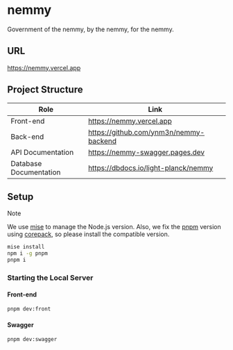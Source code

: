 # nemmy

Government of the nemmy, by the nemmy, for the nemmy.

## URL

<https://nemmy.vercel.app>

## Project Structure

| Role               | Link                                 |
| ------------------ | -------------------------------------- |
| Front-end     | <https://nemmy.vercel.app>            |
| Back-end       | <https://github.com/ynm3n/nemmy-backend>                     |
| API Documentation         | <https://nemmy-swagger.pages.dev>     |
| Database Documentation | <https://dbdocs.io/light-planck/nemmy> |

## Setup

> [!NOTE]
> We use [mise](https://mise.jdx.dev/) to manage the Node.js version.
> Also, we fix the [pnpm](https://pnpm.io/) version using [corepack](https://github.com/nodejs/corepack), so please install the compatible version.

```zsh
mise install
npm i -g pnpm
pnpm i
```

### Starting the Local Server

#### Front-end

```zsh
pnpm dev:front
```

#### Swagger

```zsh
pnpm dev:swagger
```
